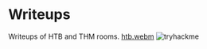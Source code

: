 # Writeups

Writeups of HTB and THM rooms.
[htb.webm](https://github.com/fromastr/Writeups/assets/36005077/327973ed-5883-4cc8-9b53-97d28aae65c0)
![tryhackme](https://github.com/fromastr/Writeups/assets/36005077/bb71b4d0-9fab-4535-bee6-7166b6f2dd4c)

